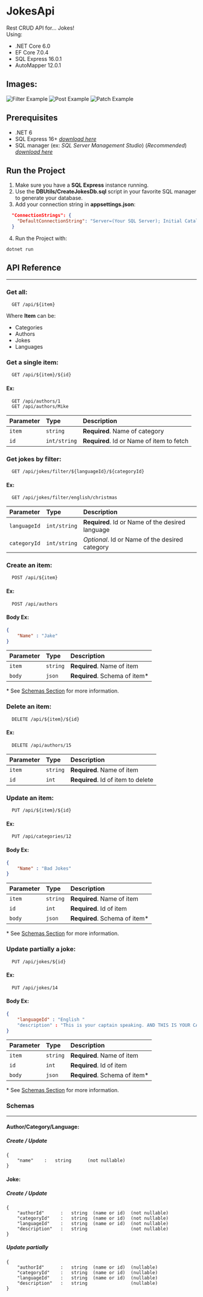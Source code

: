
# JokesApi

Rest CRUD API for... Jokes! \
Using:
* .NET Core 6.0
* EF Core 7.0.4
* SQL Express 16.0.1
* AutoMapper 12.0.1

## Images:
![Filter Example](Images/get_filter_lang_categ.PNG)
![Post Example](Images/post_author.PNG)
![Patch Example](Images/patch_joke_authorId.PNG)


## Prerequisites
* .NET 6
* SQL Express 16+ [*download here*](https://www.microsoft.com/en-us/sql-server/sql-server-downloads)
* SQL manager (ex: *SQL Server Management Studio*) (*Recommended*) [*download here*](https://learn.microsoft.com/en-us/sql/ssms/download-sql-server-management-studio-ssms?view=sql-server-ver16)


## Run the Project

1. Make sure you have a **SQL Express** instance running.
2. Use the **DBUtils/CreateJokesDb.sql** script in your favorite SQL manager to generate your database.
3. Add your connection string in **appsettings.json**:
```json
  "ConnectionStrings": {
    "DefaultConnectionString": "Server=(Your SQL Server); Initial Catalog = JokesDB; Integrated Security=True; Encrypt = False; ConnectRetryCount=0"
  }
```
4. Run the Project with:

```
dotnet run
```
## API Reference
***
### Get all:

```
  GET /api/${item}
```
Where **Item** can be:
* Categories
* Authors
* Jokes
* Languages

### Get a single item:

```
  GET /api/${item}/${id}
```
#### Ex:
```
  GET /api/authors/1
  GET /api/authors/Mike

```
| Parameter | Type         | Description                               |
| :-------- | :----------- | :---------------------------------------- |
| `item`    | `string`     | **Required**. Name of category            |
| `id`      | `int/string` | **Required**. Id or Name of item to fetch |

### Get jokes by filter:

```
  GET /api/jokes/filter/${languageId}/${categoryId}
```
#### Ex:
```
  GET /api/jokes/filter/english/christmas
```
| Parameter    | Type        | Description                                      |
| :----------- | :---------- | :----------------------------------------------- |
| `languageId` | `int/string`| **Required**. Id or Name of the desired language |
| `categoryId` | `int/string`| *Optional*. Id or Name of the desired category   |

### Create an item: 

```
  POST /api/${item}
```
#### Ex:
```
  POST /api/authors
```
#### Body Ex:
```json
{
    "Name" : "Jake"
}
```

| Parameter | Type     | Description                       |
| :-------- | :------- | :-------------------------------- |
| `item`    | `string` | **Required**. Name of item        |
| `body`    | `json`   | **Required**. Schema of item*     |

\* See [Schemas Section](#schemas) for more information.

### Delete an item:

```
  DELETE /api/${item}/${id}
```
#### Ex:
```
  DELETE /api/authors/15
```
| Parameter | Type     | Description                        |
| :-------- | :------- | :--------------------------------  |
| `item`    | `string` | **Required**. Name of item         |
| `id`      | `int`    | **Required**. Id of item to delete |

### Update an item:


```
  PUT /api/${item}/${id}
```
#### Ex:
```
  PUT /api/categories/12
```
#### Body Ex:
```json
{
    "Name" : "Bad Jokes"
}
```

| Parameter | Type      | Description                       |
| :-------- | :-------- | :-------------------------------- |
| `item`    | `string`  | **Required**. Name of item        |
| `id`      | `int`     | **Required**. Id of item          |
| `body`    | `json`    | **Required**. Schema of item*     |

\* See [Schemas Section](#schemas) for more information.

### Update partially a joke:


```
  PUT /api/jokes/${id}
```
#### Ex:
```
  PUT /api/jokes/14
```
#### Body Ex:
```json
{    
    "languageId" : "English "	    
    "description" : "This is your captain speaking. AND THIS IS YOUR CAPTAIN SHOUTING."	
}
```

| Parameter   | Type     | Description                       |
| :---------- | :------- | :-------------------------------- |
| `item`      | `string` | **Required**. Name of item        |
| `id`        | `int`    | **Required**. Id of item          |
| `body`      | `json`   | **Required**. Schema of item*     |

\* See [Schemas Section](#schemas) for more information.


### Schemas
***
#### Author/Category/Language:
#####  Create / Update
```
{
    "name"    :	  string      (not nullable)
}
```
#### Joke:
#####  Create / Update
```
{    
    "authorId"      :   string  (name or id)  (not nullable)
    "categoryId"    :   string  (name or id)  (not nullable)
    "languageId"    :   string  (name or id)  (not nullable)
    "description"   :   string                (not nullable)
}
```

#####  Update partially
```
{    
    "authorId"      :   string  (name or id)  (nullable)
    "categoryId"    :   string  (name or id)  (nullable)
    "languageId"    :   string  (name or id)  (nullable)
    "description"   :   string                (nullable)
}
